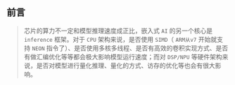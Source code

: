 ## 前言

> 芯片的算力不一定和模型推理速度成正比，嵌入式 `AI` 的另一个核心是 `inference` 框架。对于 `CPU` 架构来说，是否使用 `SIMD`（ `ARM从v7` 开始就支持 `NEON` 指令了）、是否使用多核多线程、是否有高效的卷积实现方式、是否有做汇编优化等等都会极大影响模型运行速度；而对 `DSP/NPU` 等硬件架构来说，是否对模型进行量化推理、量化的方式、访存的优化等也会有很大影响。
